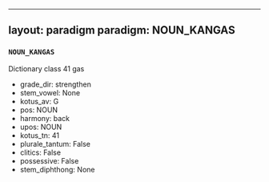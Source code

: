 
---
layout: paradigm
paradigm: NOUN_KANGAS
---
### ` NOUN_KANGAS `

Dictionary class 41 gas
* grade_dir: strengthen
* stem_vowel: None
* kotus_av: G
* pos: NOUN
* harmony: back
* upos: NOUN
* kotus_tn: 41
* plurale_tantum: False
* clitics: False
* possessive: False
* stem_diphthong: None
